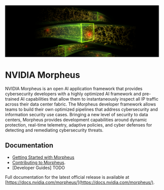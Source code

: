 ![NVIDIA Morpheus](./img/morpheus-banner.png "Morpheus banner image")

# NVIDIA Morpheus

NVIDIA Morpheus is an open AI application framework that provides cybersecurity developers with a highly optimized AI framework and pre-trained AI capabilities that allow them to instantaneously inspect all IP traffic across their data center fabric. The Morpheus developer framework allows teams to build their own optimized pipelines that address cybersecurity and information security use cases. Bringing a new level of security to data centers, Morpheus provides development capabilities around dynamic protection, real-time telemetry, adaptive policies, and cyber defenses for detecting and remediating cybersecurity threats.

## Documentation
* [Getting Started with Morpheus](.docs/source/getting_started.md)
* [Contributing to Morpheus](./CONTRIBUTING.md).
* [Developer Guides] TODO

Full documentation for the latest official release is available at [https://docs.nvidia.com/morpheus/](https://docs.nvidia.com/morpheus/).
